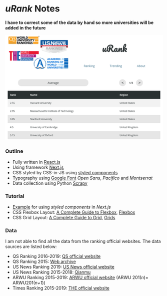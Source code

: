 # *uRank* Notes

**I have to correct some of the data by hand so more universities will be added in the future**

![Screenshot](static/uRank.png)

### Outline

* Fully written in [React.js](https://reactjs.org)
* Using framework [Next.js](https://nextjs.org)
* CSS styled by CSS-in-JS using [styled components](https://www.styled-components.com)
* Typography using [Google Font](https://fonts.google.com/?selection.family=Open+Sans|Pacifico) *Open Sans*, *Pacifico* and *Montserrat*
* Data collection using Python [Scrapy](https://scrapy.org)

### Tutorial

* [Example](https://github.com/zeit/next.js/tree/master/examples/with-styled-components) for using *styled components* in *Next.js*
* CSS Flexbox Layout: [A Complete Guide to Flexbox](https://css-tricks.com/snippets/css/a-guide-to-flexbox/), [Flexbox](https://developer.mozilla.org/en-US/docs/Learn/CSS/CSS_layout/Flexbox)
* CSS Grid Layout: [A Complete Guide to Grid](https://css-tricks.com/snippets/css/complete-guide-grid/), [Grids](https://developer.mozilla.org/en-US/docs/Learn/CSS/CSS_layout/Grids)

### Data

I am not able to find all the data from the ranking official websites. The data sources are listed below:

* QS Ranking 2016-2019: [QS official website](https://www.topuniversities.com/university-rankings/world-university-rankings/2019)
* QS Ranking 2015: [Web archive](https://web.archive.org)
* US News Ranking 2019: [US News official website](https://www.usnews.com/education/best-global-universities/rankings)
* US News Ranking 2015-2018: [Qianmu](http://www.qianmu.org)
* ARWU Ranking 2015-2019: [ARWU official website](http://www.shanghairanking.com/ARWU2018.html) (ARWU 201(*n*)= ARWU201(*n+1*))
* Times Ranking 2015-2019: [THE official website](https://www.timeshighereducation.com/world-university-rankings/2019/world-ranking#!/page/0/length/25/sort_by/rank/sort_order/asc/cols/stats)



